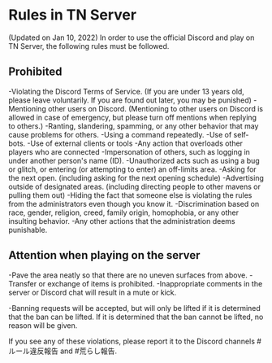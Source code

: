 # Rules in TN Server
(Updated on Jan 10, 2022)
In order to use the official Discord and play on TN Server, the following rules must be followed.

## Prohibited
-Violating the Discord Terms of Service.
(If you are under 13 years old, please leave voluntarily. If you are found out later, you may be punished)
-Mentioning other users on Discord.
(Mentioning to other users on Discord is allowed in case of emergency, but please turn off mentions when replying to others.)
-Ranting, slandering, spamming, or any other behavior that may cause problems for others.
-Using a command repeatedly.
-Use of self-bots.
-Use of external clients or tools
-Any action that overloads other players who are connected
-Impersonation of others, such as logging in under another person's name (ID).
-Unauthorized acts such as using a bug or glitch, or entering (or attempting to enter) an off-limits area.
-Asking for the next open.
(including asking for the next opening schedule)
-Advertising outside of designated areas.
(including directing people to other mavens or pulling them out)
-Hiding the fact that someone else is violating the rules from the administrators even though you know it.
-Discrimination based on race, gender, religion, creed, family origin, homophobia, or any other insulting behavior.
-Any other actions that the administration deems punishable.

## Attention when playing on the server
-Pave the area neatly so that there are no uneven surfaces from above.
-Transfer or exchange of items is prohibited.
-Inappropriate comments in the server or Discord chat will result in a mute or kick.

-Banning requests will be accepted, but will only be lifted if it is determined that the ban can be lifted.
If it is determined that the ban cannot be lifted, no reason will be given.

If you see any of these violations, please report it to the Discord channels #ルール違反報告 and #荒らし報告.
